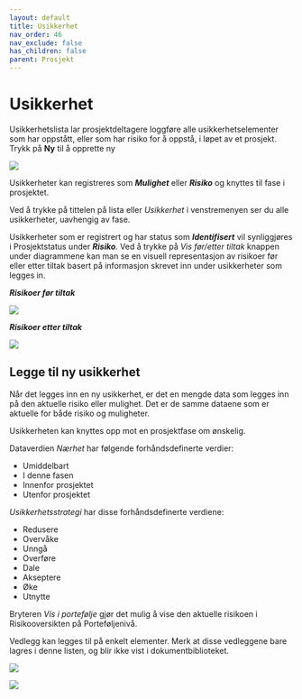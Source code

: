 ```yaml
---
layout: default
title: Usikkerhet
nav_order: 46
nav_exclude: false
has_children: false
parent: Prosjekt
---
```


# Usikkerhet

Usikkerhetslista lar prosjektdeltagere loggføre alle
usikkerhetselementer som har oppstått, eller som har risiko for å
oppstå, i løpet av et prosjekt.
Trykk på **Ny** til å opprette ny

![](./media/image59.png)

Usikkerheter kan registreres som ***Mulighet*** eller ***Risiko*** og knyttes til fase i prosjektet.

Ved å trykke på tittelen på lista eller *Usikkerhet* i venstremenyen ser du alle usikkerheter, uavhengig av fase.

Usikkerheter som er registrert og har status som ***Identifisert*** vil synliggjøres i Prosjektstatus under ***Risiko**.*
Ved å trykke på *Vis før/etter tiltak* knappen under diagrammene kan man se en visuell representasjon av risikoer før eller etter tiltak basert på informasjon skrevet inn under usikkerheter som legges in.

***Risikoer før tiltak***

![](./media/risikoførtiltak.png)

***Risikoer etter tiltak***

![](./media/risikoettertiltak.png)

## Legge til ny usikkerhet

Når det legges inn en ny usikkerhet, er det en mengde data som legges inn på den aktuelle risiko eller mulighet. Det er de samme dataene som er aktuelle for både risiko og muligheter.

Usikkerheten kan knyttes opp mot en prosjektfase om ønskelig.

Dataverdien *Nærhet* har følgende forhåndsdefinerte verdier:

  - Umiddelbart
  - I denne fasen
  - Innenfor prosjektet
  - Utenfor prosjektet

*Usikkerhetsstrategi* har disse forhåndsdefinerte verdiene:

  - Redusere
  - Overvåke
  - Unngå
  - Overføre
  - Dale
  - Akseptere
  - Øke
  - Utnytte

Bryteren *Vis i portefølje* gjør det mulig å vise den aktuelle risikoen i Risikooversikten på Porteføljenivå.

Vedlegg kan legges til på enkelt elementer. Merk at disse vedleggene bare lagres i denne listen, og blir ikke vist i dokumentbiblioteket.

![](./media/nyrisiko.png)

![](./media/nyrisiko2.png)
